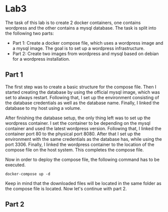 # Lab3
The task of this lab is to create 2 docker containers, one contains wordpress and the other contains a mysql database.
The task is split into the following two parts:
- Part 1: Create a docker compose file, which uses a wordpress image and a mysql image. The goal is to set up a wordpress infrastructure.
- Part 2: Create two images from wordpress and mysql based on debian for a wordpress installation.

## Part 1
The first step was to create a basic structure for the compose file. Then I started creating the database by using the official mysql image, which was set to always restart. Following that, I set up the environment consisting of the database credentials as well as the database name. Finally, I linked the database to my host using a volume.

After finishing the database setup, the only thing left was to set up the wordpress container. I set the container to be depending on the mysql container and used the latest wordpress version. Following that, I linked the container port 80 to the physical port 8080. After that I set up the environment with the same credentials as the database has, while using the port 3306. Finally, I linked the wordpress container to the location of the compose file on the host system. This completes the compose file.

Now in order to deploy the compose file, the following command has to be executed. 
```
docker-compose up -d
```
Keep in mind that the downloaded files will be located in the same folder as the compose file is located. Now let's continue with part 2.

## Part 2
